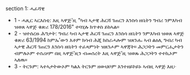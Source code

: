 section 1: ሓፈሻዊ

<ul>
			<li>1 - ሓጺር ኣርእስቲ: እዚ ኣዋጅ&#39;ዚ &quot;ካብ ኣታዊ ሕርሻ ገጠርን እንስሳ ዘቤትን ግብሪ ንምእካብ ዝወጸ ኣዋጅ ቁጽሪ 178&#x2F;2016&quot; ተባሂሉ ክጥቀስ ይከኣል።<ul>
			</ul></li>			<li>2 - ዝተሰረዙ ሕግታት: ግብሪ ካብ ኣታዊ ሕርሻ ገጠርን እንስሳ ዘቤትን ንምእካብ ዝወጸ ኣዋጅ ቁጽሪ 63&#x2F;1994 ከምኡ&#39;ውን እቶም ክሳብ ሕጂ ክስራሓሎም ዝጸንሑ ኣብ ልዕሊ ግብሪ ካብ ኣታዊ ሕርሻ ገጠርን እንስሳ ዘቤትን ተፈጻምነት ዝጸንሖም ኣዋጃት። ሕጋጋትን መምርሒታትን ብምሉኦም ተሰሪዞም በዚ ኣዋጅ&#39;ዚን ብመሰረት እዚ ኣዋጅ&#39;ዚ ዝወጹ ሕጋጋትን ተተኪኦም ኣለዉ።<ul>
			</ul></li>			<li>3 - ትርጉም: ኣተኣታትውኦም ካልእ ትርጉም ዘውህቦም እንተዘይኮይኑ ኣብዚ ኣዋጅ እዚ፦<ul>
			</ul></li></ul>